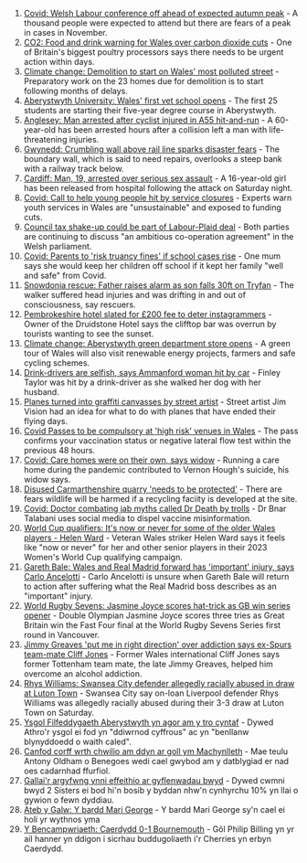 1. [Covid: Welsh Labour conference off ahead of expected autumn peak](https://www.bbc.co.uk/news/uk-wales-politics-58623684?at_medium=RSS&at_campaign=KARANGA) - A thousand people were expected to attend but there are fears of a peak in cases in November.
2. [CO2: Food and drink warning for Wales over carbon dioxide cuts](https://www.bbc.co.uk/news/uk-wales-58625569?at_medium=RSS&at_campaign=KARANGA) - One of Britain's biggest poultry processors says there needs to be urgent action within days.
3. [Climate change: Demolition to start on Wales' most polluted street](https://www.bbc.co.uk/news/uk-wales-58584833?at_medium=RSS&at_campaign=KARANGA) - Preparatory work on the 23 homes due for demolition is to start following months of delays.
4. [Aberystwyth University: Wales' first vet school opens](https://www.bbc.co.uk/news/uk-wales-58623904?at_medium=RSS&at_campaign=KARANGA) - The first 25 students are starting their five-year degree course in Aberystwyth.
5. [Anglesey: Man arrested after cyclist injured in A55 hit-and-run](https://www.bbc.co.uk/news/uk-wales-58627137?at_medium=RSS&at_campaign=KARANGA) - A 60-year-old has been arrested hours after a collision left a man with life-threatening injuries.
6. [Gwynedd: Crumbling wall above rail line sparks disaster fears](https://www.bbc.co.uk/news/uk-wales-58615510?at_medium=RSS&at_campaign=KARANGA) - The boundary wall, which is said to need repairs, overlooks a steep bank with a railway track below.
7. [Cardiff: Man, 19, arrested over serious sex assault](https://www.bbc.co.uk/news/uk-wales-58621569?at_medium=RSS&at_campaign=KARANGA) - A 16-year-old girl has been released from hospital following the attack on Saturday night.
8. [Covid: Call to help young people hit by service closures](https://www.bbc.co.uk/news/uk-wales-58584164?at_medium=RSS&at_campaign=KARANGA) - Experts warn youth services in Wales are "unsustainable" and exposed to funding cuts.
9. [Council tax shake-up could be part of Labour-Plaid deal](https://www.bbc.co.uk/news/uk-wales-58618177?at_medium=RSS&at_campaign=KARANGA) - Both parties are continuing to discuss "an ambitious co-operation agreement" in the Welsh parliament.
10. [Covid: Parents to 'risk truancy fines' if school cases rise](https://www.bbc.co.uk/news/uk-wales-58513956?at_medium=RSS&at_campaign=KARANGA) - One mum says she would keep her children off school if it kept her family "well and safe" from Covid.
11. [Snowdonia rescue: Father raises alarm as son falls 30ft on Tryfan](https://www.bbc.co.uk/news/uk-wales-58617483?at_medium=RSS&at_campaign=KARANGA) - The walker suffered head injuries and was drifting in and out of consciousness, say rescuers.
12. [Pembrokeshire hotel slated for £200 fee to deter instagrammers](https://www.bbc.co.uk/news/58607498?at_medium=RSS&at_campaign=KARANGA) - Owner of the Druidstone Hotel says the clifftop bar was overrun by tourists wanting to see the sunset.
13. [Climate change: Aberystwyth green department store opens](https://www.bbc.co.uk/news/uk-wales-58571595?at_medium=RSS&at_campaign=KARANGA) - A green tour of Wales will also visit renewable energy projects, farmers and safe cycling schemes.
14. [Drink-drivers are selfish, says Ammanford woman hit by car](https://www.bbc.co.uk/news/uk-wales-58603537?at_medium=RSS&at_campaign=KARANGA) - Finley Taylor was hit by a drink-driver as she walked her dog with her husband.
15. [Planes turned into graffiti canvasses by street artist](https://www.bbc.co.uk/news/uk-wales-58573703?at_medium=RSS&at_campaign=KARANGA) - Street artist Jim Vision had an idea for what to do with planes that have ended their flying days.
16. [Covid Passes to be compulsory at 'high risk' venues in Wales](https://www.bbc.co.uk/news/uk-wales-58595008?at_medium=RSS&at_campaign=KARANGA) - The pass confirms your vaccination status or negative lateral flow test within the previous 48 hours.
17. [Covid: Care homes were on their own, says widow](https://www.bbc.co.uk/news/uk-wales-58596307?at_medium=RSS&at_campaign=KARANGA) - Running a care home during the pandemic contributed to Vernon Hough's suicide, his widow says.
18. [Disused Carmarthenshire quarry 'needs to be protected'](https://www.bbc.co.uk/news/uk-wales-58586625?at_medium=RSS&at_campaign=KARANGA) - There are fears wildlife will be harmed if a recycling faciity is developed at the site.
19. [Covid: Doctor combating jab myths called Dr Death by trolls](https://www.bbc.co.uk/news/uk-wales-58585318?at_medium=RSS&at_campaign=KARANGA) - Dr Bnar Talabani uses social media to dispel vaccine misinformation.
20. [World Cup qualifiers: It's now or never for some of the older Wales players - Helen Ward](https://www.bbc.co.uk/sport/football/58618381?at_medium=RSS&at_campaign=KARANGA) - Veteran Wales striker Helen Ward says it feels like "now or never" for her and other senior players in their 2023 Women's World Cup qualifying campaign.
21. [Gareth Bale: Wales and Real Madrid forward has 'important' injury, says Carlo Ancelotti](https://www.bbc.co.uk/sport/football/58545762?at_medium=RSS&at_campaign=KARANGA) - Carlo Ancelotti is unsure when Gareth Bale will return to action after suffering what the Real Madrid boss describes as an "important" injury.
22. [World Rugby Sevens: Jasmine Joyce scores hat-trick as GB win series opener](https://www.bbc.co.uk/sport/rugby-union/58615219?at_medium=RSS&at_campaign=KARANGA) - Double Olympian Jasmine Joyce scores three tries as Great Britain win the Fast Four final at the World Rugby Sevens Series first round in Vancouver.
23. [Jimmy Greaves 'put me in right direction' over addiction says ex-Spurs team-mate Cliff Jones](https://www.bbc.co.uk/sport/football/58625401?at_medium=RSS&at_campaign=KARANGA) - Former Wales international Cliff Jones says former Tottenham team mate, the late Jimmy Greaves, helped him overcome an alcohol addiction.
24. [Rhys Williams: Swansea City defender allegedly racially abused in draw at Luton Town](https://www.bbc.co.uk/sport/football/58611177?at_medium=RSS&at_campaign=KARANGA) - Swansea City say on-loan Liverpool defender Rhys Williams was allegedly racially abused during their 3-3 draw at Luton Town on Saturday.
25. [Ysgol Filfeddygaeth Aberystwyth yn agor am y tro cyntaf](https://www.bbc.co.uk/newyddion/58617223?at_medium=RSS&at_campaign=KARANGA) - Dywed Athro'r ysgol ei fod yn "ddiwrnod cyffrous" ac yn "benllanw blynyddoedd o waith caled".
26. [Canfod corff wrth chwilio am ddyn ar goll ym Machynlleth](https://www.bbc.co.uk/newyddion/58626237?at_medium=RSS&at_campaign=KARANGA) - Mae teulu Antony Oldham o Benegoes wedi cael gwybod am y datblygiad er nad oes cadarnhad ffurfiol.
27. [Gallai'r argyfwng ynni effeithio ar gyflenwadau bwyd](https://www.bbc.co.uk/newyddion/58626238?at_medium=RSS&at_campaign=KARANGA) - Dywed cwmni bwyd 2 Sisters ei bod hi'n bosib y byddan nhw'n cynhyrchu 10% yn llai o gywion o fewn dyddiau.
28. [Ateb y Galw: Y bardd Mari George](https://www.bbc.co.uk/newyddion/58584642?at_medium=RSS&at_campaign=KARANGA) - Y bardd Mari George sy'n cael ei holi yr wythnos yma
29. [Y Bencampwriaeth: Caerdydd 0-1 Bournemouth](https://www.bbc.co.uk/newyddion/58610760?at_medium=RSS&at_campaign=KARANGA) - Gôl Philip Billing yn yr ail hanner yn ddigon i sicrhau buddugoliaeth i'r Cherries yn erbyn Caerdydd.
